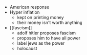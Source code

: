 - American response
- Hyper inflation
	- kept on printing money
	- their money isn't worth anything
- [[fascism]]
	- adolf hitler proposes fascism
	- proposes him to have all power
	- label jews as the power 
	- holocaust
